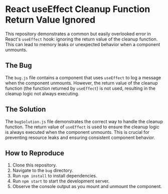 # React useEffect Cleanup Function Return Value Ignored

This repository demonstrates a common but easily overlooked error in React's `useEffect` hook: ignoring the return value of the cleanup function.  This can lead to memory leaks or unexpected behavior when a component unmounts.

## The Bug

The `bug.js` file contains a component that uses `useEffect` to log a message when the component unmounts. However, the return value of the cleanup function (the function returned by `useEffect`) is not used, resulting in the cleanup logic not always executing.

## The Solution

The `bugSolution.js` file demonstrates the correct way to handle the cleanup function. The return value of `useEffect` is used to ensure the cleanup logic is always executed when the component unmounts. This is crucial for preventing resource leaks and ensuring consistent component behavior.

## How to Reproduce

1. Clone this repository.
2. Navigate to the `bug` directory.
3. Run `npm install` to install dependencies.
4. Run `npm start` to start the development server.
5. Observe the console output as you mount and unmount the component.